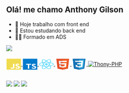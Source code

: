 ## Olá! me chamo Anthony Gilson
- 🔭 Hoje trabalho com front end
- 🌱 Estou estudando back end
- 👨‍🎓 Formado em ADS

<div>
  <a href="https://github.com/ThonyZD">
    <img height="180cm" src="https://github-readme-stats.vercel.app/api?username=ThonyZD&show_icons=true&theme=dark">
</div>

<div style="display: inline_block"><br>
  <img align="center" alt="Thony-Js" height="30" width="40" src="https://raw.githubusercontent.com/devicons/devicon/master/icons/javascript/javascript-plain.svg">
  <img align="center" alt="Thony-Ts" height="30" width="40" src="https://raw.githubusercontent.com/devicons/devicon/master/icons/typescript/typescript-plain.svg">
  <img align="center" alt="Thony-React" height="30" width="40" src="https://raw.githubusercontent.com/devicons/devicon/master/icons/react/react-original.svg">
  <img align="center" alt="Thony-HTML" height="30" width="40" src="https://raw.githubusercontent.com/devicons/devicon/master/icons/html5/html5-original.svg">
  <img align="center" alt="Thony-CSS" height="30" width="40" src="https://raw.githubusercontent.com/devicons/devicon/master/icons/css3/css3-original.svg">
  <img align="center" alt="Thony-PHP" height="30" width="40" src="https://cdn.jsdelivr.net/gh/devicons/devicon@latest/icons/php/php-original.svg">
          
</div>

##

<div> 
  <a href="https://www.instagram.com/_thony.gilson/" target="_blank"><img src="https://img.shields.io/badge/-Instagram-%23E4405F?style=for-the-badge&logo=instagram&logoColor=white" target="_blank"></a>
  <a href="thony.gilson2017@hotmail.com"><img src="https://img.shields.io/badge/Microsoft_Outlook-0078D4?style=for-the-badge&logo=microsoft-outlook&logoColor=white"></a>
  <a href="https://www.linkedin.com/in/anthony-gilson-a13493312/" target="_blank"><img src="https://img.shields.io/badge/-LinkedIn-%230077B5?style=for-the-badge&logo=linkedin&logoColor=white" target="_blank"></a>
</div>
